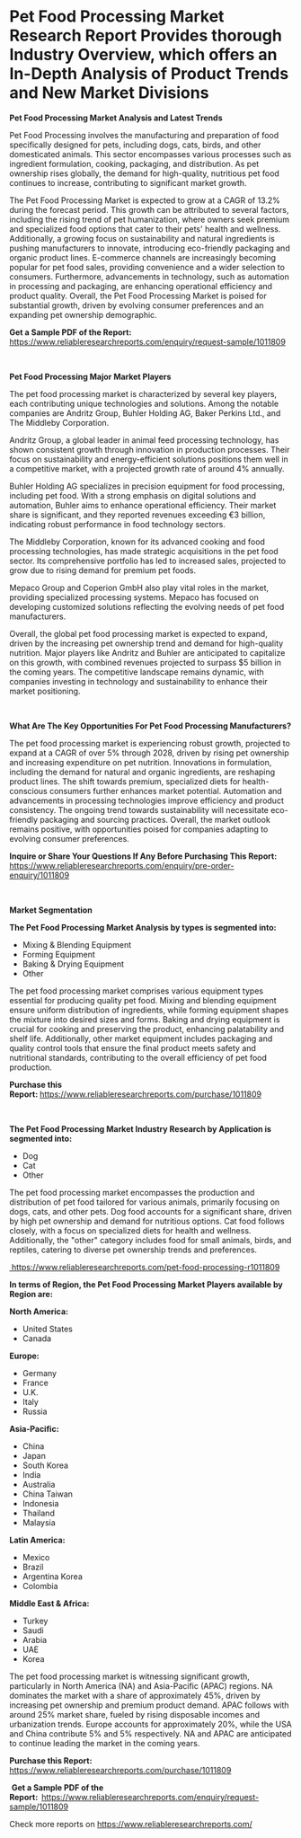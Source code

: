 <p><h1>Pet Food Processing Market Research Report Provides thorough Industry Overview, which offers an In-Depth Analysis of Product Trends and New Market Divisions</h1></p><p><strong>Pet Food Processing Market Analysis and Latest Trends</strong></p>
<p><p>Pet Food Processing involves the manufacturing and preparation of food specifically designed for pets, including dogs, cats, birds, and other domesticated animals. This sector encompasses various processes such as ingredient formulation, cooking, packaging, and distribution. As pet ownership rises globally, the demand for high-quality, nutritious pet food continues to increase, contributing to significant market growth.</p><p>The Pet Food Processing Market is expected to grow at a CAGR of 13.2% during the forecast period. This growth can be attributed to several factors, including the rising trend of pet humanization, where owners seek premium and specialized food options that cater to their pets' health and wellness. Additionally, a growing focus on sustainability and natural ingredients is pushing manufacturers to innovate, introducing eco-friendly packaging and organic product lines. E-commerce channels are increasingly becoming popular for pet food sales, providing convenience and a wider selection to consumers. Furthermore, advancements in technology, such as automation in processing and packaging, are enhancing operational efficiency and product quality. Overall, the Pet Food Processing Market is poised for substantial growth, driven by evolving consumer preferences and an expanding pet ownership demographic.</p></p>
<p><strong>Get a Sample PDF of the Report:&nbsp;</strong> <a href="https://www.reliableresearchreports.com/enquiry/request-sample/1011809?utm_campaign=3111&utm_medium=2&utm_source=Github&utm_content=ia&utm_term=06032025&utm_id=pet-food-processing">https://www.reliableresearchreports.com/enquiry/request-sample/1011809</a></p>
<p>&nbsp;</p>
<p><strong>Pet Food Processing Major Market Players</strong></p>
<p><p>The pet food processing market is characterized by several key players, each contributing unique technologies and solutions. Among the notable companies are Andritz Group, Buhler Holding AG, Baker Perkins Ltd., and The Middleby Corporation.</p><p>Andritz Group, a global leader in animal feed processing technology, has shown consistent growth through innovation in production processes. Their focus on sustainability and energy-efficient solutions positions them well in a competitive market, with a projected growth rate of around 4% annually.</p><p>Buhler Holding AG specializes in precision equipment for food processing, including pet food. With a strong emphasis on digital solutions and automation, Buhler aims to enhance operational efficiency. Their market share is significant, and they reported revenues exceeding €3 billion, indicating robust performance in food technology sectors.</p><p>The Middleby Corporation, known for its advanced cooking and food processing technologies, has made strategic acquisitions in the pet food sector. Its comprehensive portfolio has led to increased sales, projected to grow due to rising demand for premium pet foods.</p><p>Mepaco Group and Coperion GmbH also play vital roles in the market, providing specialized processing systems. Mepaco has focused on developing customized solutions reflecting the evolving needs of pet food manufacturers.</p><p>Overall, the global pet food processing market is expected to expand, driven by the increasing pet ownership trend and demand for high-quality nutrition. Major players like Andritz and Buhler are anticipated to capitalize on this growth, with combined revenues projected to surpass $5 billion in the coming years. The competitive landscape remains dynamic, with companies investing in technology and sustainability to enhance their market positioning.</p></p>
<p>&nbsp;</p>
<p><strong>What Are The Key Opportunities For Pet Food Processing Manufacturers?</strong></p>
<p><p>The pet food processing market is experiencing robust growth, projected to expand at a CAGR of over 5% through 2028, driven by rising pet ownership and increasing expenditure on pet nutrition. Innovations in formulation, including the demand for natural and organic ingredients, are reshaping product lines. The shift towards premium, specialized diets for health-conscious consumers further enhances market potential. Automation and advancements in processing technologies improve efficiency and product consistency. The ongoing trend towards sustainability will necessitate eco-friendly packaging and sourcing practices. Overall, the market outlook remains positive, with opportunities poised for companies adapting to evolving consumer preferences.</p></p>
<p><strong>Inquire or Share Your Questions If Any Before Purchasing This Report:</strong> <a href="https://www.reliableresearchreports.com/enquiry/pre-order-enquiry/1011809?utm_campaign=3111&utm_medium=2&utm_source=Github&utm_content=ia&utm_term=06032025&utm_id=pet-food-processing">https://www.reliableresearchreports.com/enquiry/pre-order-enquiry/1011809</a></p>
<p>&nbsp;</p>
<p><strong>Market Segmentation</strong></p>
<p><strong>The Pet Food Processing Market Analysis by types is segmented into:</strong></p>
<p><ul><li>Mixing & Blending Equipment</li><li>Forming Equipment</li><li>Baking & Drying Equipment</li><li>Other</li></ul></p>
<p><p>The pet food processing market comprises various equipment types essential for producing quality pet food. Mixing and blending equipment ensure uniform distribution of ingredients, while forming equipment shapes the mixture into desired sizes and forms. Baking and drying equipment is crucial for cooking and preserving the product, enhancing palatability and shelf life. Additionally, other market equipment includes packaging and quality control tools that ensure the final product meets safety and nutritional standards, contributing to the overall efficiency of pet food production.</p></p>
<p><strong>Purchase this Report:&nbsp;</strong><a href="https://www.reliableresearchreports.com/purchase/1011809?utm_campaign=3111&utm_medium=2&utm_source=Github&utm_content=ia&utm_term=06032025&utm_id=pet-food-processing">https://www.reliableresearchreports.com/purchase/1011809</a></p>
<p>&nbsp;</p>
<p><strong>The Pet Food Processing Market Industry Research by Application is segmented into:</strong></p>
<p><ul><li>Dog</li><li>Cat</li><li>Other</li></ul></p>
<p><p>The pet food processing market encompasses the production and distribution of pet food tailored for various animals, primarily focusing on dogs, cats, and other pets. Dog food accounts for a significant share, driven by high pet ownership and demand for nutritious options. Cat food follows closely, with a focus on specialized diets for health and wellness. Additionally, the "other" category includes food for small animals, birds, and reptiles, catering to diverse pet ownership trends and preferences.</p></p>
<p><a href="https://www.reliableresearchreports.com/pet-food-processing-r1011809?utm_campaign=3111&utm_medium=2&utm_source=Github&utm_content=ia&utm_term=06032025&utm_id=pet-food-processing">&nbsp;https://www.reliableresearchreports.com/pet-food-processing-r1011809</a></p>
<p><strong>In terms of Region, the Pet Food Processing Market Players available by Region are:</strong></p>
<p>
    <p> <strong> North America: </strong>
        <ul>
            <li>United States</li>
            <li>Canada</li>
        </ul>
        </p> 
    <p> <strong> Europe: </strong>
        <ul>
            <li>Germany</li>
            <li>France</li>
            <li>U.K.</li>
            <li>Italy</li>
            <li>Russia</li>
        </ul>
        </p> 
    <p> <strong> Asia-Pacific: </strong>
        <ul>
            <li>China</li>
            <li>Japan</li>
            <li>South Korea</li>
            <li>India</li>
            <li>Australia</li>
            <li>China Taiwan</li>
            <li>Indonesia</li>
            <li>Thailand</li>
            <li>Malaysia</li>
        </ul>
        </p> 
    <p> <strong> Latin America: </strong>
        <ul>
            <li>Mexico</li>
            <li>Brazil</li>
            <li>Argentina Korea</li>
            <li>Colombia</li>
        </ul>
        </p> 
    <p> <strong> Middle East & Africa: </strong>
        <ul>
            <li>Turkey</li>
            <li>Saudi</li>
            <li>Arabia</li>
            <li>UAE</li>
            <li>Korea</li>
        </ul>
    </p>
    </p>
<p><p>The pet food processing market is witnessing significant growth, particularly in North America (NA) and Asia-Pacific (APAC) regions. NA dominates the market with a share of approximately 45%, driven by increasing pet ownership and premium product demand. APAC follows with around 25% market share, fueled by rising disposable incomes and urbanization trends. Europe accounts for approximately 20%, while the USA and China contribute 5% and 5% respectively. NA and APAC are anticipated to continue leading the market in the coming years.</p></p>
<p><strong>Purchase this Report: </strong><a href="https://www.reliableresearchreports.com/purchase/1011809?utm_campaign=3111&utm_medium=2&utm_source=Github&utm_content=ia&utm_term=06032025&utm_id=pet-food-processing">https://www.reliableresearchreports.com/purchase/1011809</a></p>
<p>&nbsp;<strong>Get a Sample PDF of the Report:&nbsp;&nbsp;</strong><a href="https://www.reliableresearchreports.com/enquiry/request-sample/1011809?utm_campaign=3111&utm_medium=2&utm_source=Github&utm_content=ia&utm_term=06032025&utm_id=pet-food-processing">https://www.reliableresearchreports.com/enquiry/request-sample/1011809</a></p>
<p><strong></strong></p>
<p>Check more reports on <a href="https://www.reliableresearchreports.com/?utm_campaign=3111&utm_medium=2&utm_source=Github&utm_content=ia&utm_term=06032025&utm_id=pet-food-processing">https://www.reliableresearchreports.com/</a></p>